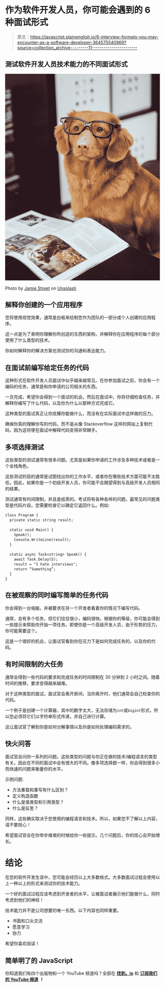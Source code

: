 # 作为软件开发人员，你可能会遇到的 6 种面试形式

> 原文：<https://javascript.plainenglish.io/6-interview-formats-you-may-encounter-as-a-software-developer-364575540969?source=collection_archive---------11----------------------->

## 测试软件开发人员技术能力的不同面试形式

![](img/dd8c6ff65fe7b0c17f84d06c7950b3eb.png)

Photo by [Jamie Street](https://unsplash.com/@jamie452?utm_source=medium&utm_medium=referral) on [Unsplash](https://unsplash.com?utm_source=medium&utm_medium=referral)

## 解释你创建的一个应用程序

您将使用视觉效果，通常是白板来绘制您作为团队的一部分或个人创建的应用程序。

这一点是为了表明你理解你所创造的东西的架构，并解释你在应用程序的每个部分使用了什么类型的技术。

你如何解释你的解决方案也测试你的沟通和表达能力。

## 在面试前编写给定任务的代码

这种形式在软件开发人员面试中似乎越来越常见。在你参加面试之前，你会有一个编码的任务，通常是和你申请的公司相关的东西。

一旦完成，希望你会得到一个面试的机会。然后在面试中，你将仔细检查任务，并解释你编写了什么代码，以及你为什么以那种方式完成它。

这种类型的面试真正让你炫耀你能做什么，而没有在实际面试中这样做的压力。

确保你真的理解你写的代码，而不是从像 Stackoverflow 这样的网站上复制代码，因为这将使在面试中解释代码变得非常棘手。

## 多项选择测试

这些类型的测试通常有很多问题。尤其是如果你申请的工作涉及多种技术或者是一个全栈角色。

这些测试的目的通常是试图找出你的工作水平，或者你在哪些技术方面可能不太胜任。因此，如果你是一个初级开发人员，你可能不会期望得到与高级开发人员相同的结果。

测试通常有时间限制，并且是纸质的。考试将有各种各样的问题。最常见的问题类型是代码片段，您需要检查它以确定它返回什么。例如:

```
class Program {
  private static string result;

  static void Main() {
    Speak();
    Console.WriteLine(result);
  }

  static async Task<string> Speak() {
    await Task.Delay(5);
    result = "I hate interviews";
    return “Something”;
  }
}
```

## 在被观察的同时编写简单的任务代码

你会得到一台电脑，并被要求在另一个开发者看着你的情况下编写代码。

通常，会有多个任务，但它们往往很小，编码很快。根据你的等级，你可能会得到一些提示来帮助你开始一项任务。即使你是一个高级开发人员，由于形势的压力，你可能需要这个。

这是一个很好的机会，让面试官看到你在压力下是如何完成任务的，以及你的代码。

## 有时间限制的大任务

通常会得到一些代码的要求和完成任务的时间限制在 30 分钟到 2 小时之间。随着时间的推移，要求变得越来越难。

对于这种类型的面试，面试官会离开房间，当你离开时，他们通常会自己检查你的代码。

一个例子是创建一个计算器，其中的数字太大，无法存储为`int`或`bigint`形式，所以您必须将它们以字符串形式传递，并自己进行计算。

这让面试官了解到你是如何分解事情以及你是如何处理编码需求的。

## **快火问答**

面试官会问你一系列的问题。这些类型的问题与你正在做的技术/编程语言的类型有关。因此在不同的面试中会有很大的不同。像多项选择题一样，你会得到很多小而快速的问题来衡量你的水平。

示例问题:

*   方法重载和重写有什么区别？
*   定义构造函数
*   什么是值类型和引用类型？
*   什么是反思？

同样，这些确实取决于您使用的编程语言和技术。所以，如果您不了解以上内容，请不要担心！

希望面试官会在你举步维艰的时候给你一些提示。几个问题后，你的信心会开始增长。

# 结论

在您的软件开发生涯中，您可能会经历以上大多数格式。大多数面试过程会使用以上一种以上的形式来测试你的技术能力。

一个好的面试过程应该考虑到开发者的水平，让被面试者展示他们能做什么，同时考虑到他们的神经！

技术能力并不是公司想要的唯一东西。以下内容也同样重要。

*   书面和口头交流
*   愿意学习
*   协力

希望你喜欢阅读！

## **简单明了的 JavaScript**

你知道我们有四个出版物和一个 YouTube 频道吗？全部在 [**找到。io**](https://plainenglish.io/) 和 [**订阅我们的 YouTube 频道**](https://www.youtube.com/channel/UCtipWUghju290NWcn8jhyAw) **！**